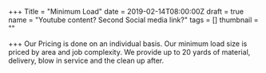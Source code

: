 +++
Title = "Minimum Load"
date = 2019-02-14T08:00:00Z
draft = true
name = "Youtube content? Second Social media link?"
tags = []
thumbnail = ""

+++
Our Pricing is done on an individual basis.  Our minimum load size is priced by area and job complexity. We provide up to 20 yards of material, delivery, blow in service and the clean up after. 